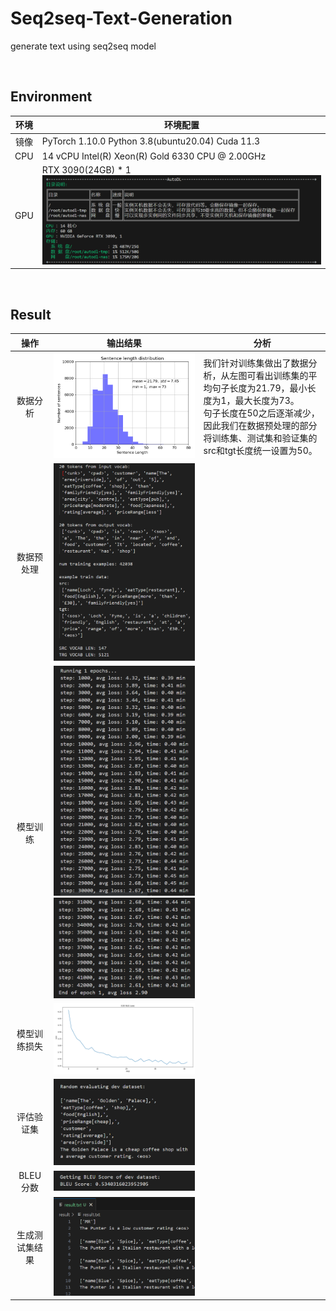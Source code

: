 # Seq2seq-Text-Generation
 generate text using seq2seq model

<br>

## Environment

| 环境 |         环境配置      |
| :--: | -------------------- |
| 镜像 |      PyTorch 1.10.0        Python 3.8(ubuntu20.04)         Cuda 11.3      |
| CPU | 14 vCPU Intel(R) Xeon(R) Gold 6330 CPU @ 2.00GHz |
| GPU  | RTX 3090(24GB) * 1![GPU](README/GPU.png) |

<br>

## Result

| 操作           | 输出结果                                   | 分析 |
| :-----------: | :---------------------------------------: | ---- |
| 数据分析       | ![data_len_hist](README/data_len_hist.png) | 我们针对训练集做出了数据分析，从左图可看出训练集的平均句子长度为21.79，最小长度为1，最大长度为73。<br>句子长度在50之后逐渐减少，因此我们在数据预处理的部分将训练集、测试集和验证集的src和tgt长度统一设置为50。 |
| 数据预处理     | ![image-20230605193832972](README/image-20230605193832972.png) |      |
| 模型训练       | ![image-20230605193307282](README/image-20230605193307282.png)![image-20230605193332933](README/image-20230605193332933.png) |      |
| 模型训练损失   | ![loss](README/loss_plot.png)              |      |
| 评估验证集     | ![image-20230605193542256](README/image-20230605193542256.png) |      |
| BLEU分数       | ![image-20230605193615644](README/image-20230605193615644.png) |      |
| 生成测试集结果 | ![result](README/result.png) |      |

